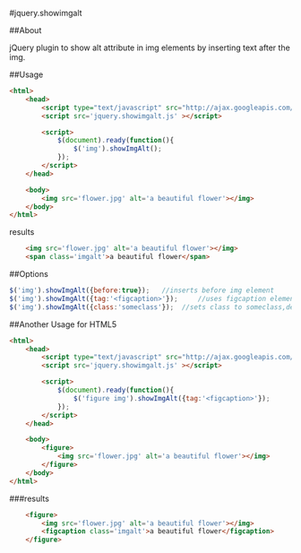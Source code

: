 #jquery.showimgalt

##About

jQuery plugin to show alt attribute in img elements by inserting text after the img.

##Usage

```html
<html>
	<head>
		<script type="text/javascript" src="http://ajax.googleapis.com/ajax/libs/jquery/1.4.2/jquery.min.js"></script>
		<script src='jquery.showimgalt.js' ></script>

		<script>
			$(document).ready(function(){
				$('img').showImgAlt();
			});
		</script>
	</head>

	<body>
		<img src='flower.jpg' alt='a beautiful flower'></img>
	</body>
</html>
```

results

```html
	<img src='flower.jpg' alt='a beautiful flower'></img>
	<span class='imgalt'>a beautiful flower</span>
```

##Options

```js
$('img').showImgAlt({before:true});   //inserts before img element
$('img').showImgAlt({tag:'<figcaption>'});     //uses figcaption element instead of span
$('img').showImgAlt({class:'someclass'});  //sets class to someclass,default is imgalt
```

##Another Usage for HTML5

```html
<html>
	<head>
		<script type="text/javascript" src="http://ajax.googleapis.com/ajax/libs/jquery/1.4.2/jquery.min.js"></script>
		<script src='jquery.showimgalt.js' ></script>

		<script>
			$(document).ready(function(){
				$('figure img').showImgAlt({tag:'<figcaption>'});
			});
		</script>
	</head>

	<body>
		<figure>
			<img src='flower.jpg' alt='a beautiful flower'></img>
		</figure>
	</body>
</html>
```

###results

```html
	<figure>
		<img src='flower.jpg' alt='a beautiful flower'></img>
		<figcaption class='imgalt'>a beautiful flower</figcaption>
	</figure>
```
